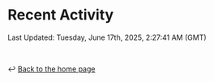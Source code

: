 # Recent Activity

<!--RECENT_ACTIVITY:start-->
<!--RECENT_ACTIVITY:end-->

<!--RECENT_ACTIVITY:last_update-->
Last Updated: Tuesday, June 17th, 2025, 2:27:41 AM (GMT)
<!--RECENT_ACTIVITY:last_update_end-->

<br>

↩️ [Back to the home page](/README.md)
